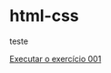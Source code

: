 # html-css
 
teste

<a href="https://carlosebcardoso.github.io/html-css/exercicios/ex001/index.html">Executar o exercício 001